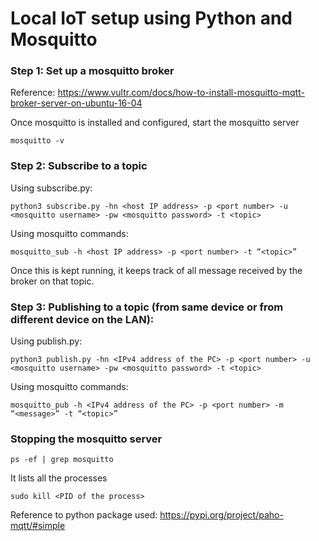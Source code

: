 # Local IoT setup using Python and Mosquitto

### Step 1: Set up a mosquitto broker 

Reference: https://www.vultr.com/docs/how-to-install-mosquitto-mqtt-broker-server-on-ubuntu-16-04

Once mosquitto is installed and configured, start the mosquitto server

`mosquitto -v`

### Step 2: Subscribe to a topic

Using subscribe.py:

`python3 subscribe.py -hn <host IP address> -p <port number> -u <mosquitto username> -pw <mosquitto password> -t <topic>`

Using mosquitto commands:

`mosquitto_sub -h <host IP address> -p <port number> -t “<topic>”`

Once this is kept running, it keeps track of all message received by the broker on that topic.

### Step 3: Publishing to a topic (from same device or from different device on the LAN):

Using publish.py:

`python3 publish.py -hn <IPv4 address of the PC> -p <port number> -u <mosquitto username> -pw <mosquitto password> -t <topic>`

Using mosquitto commands:

`mosquitto_pub -h <IPv4 address of the PC> -p <port number> -m “<message>” -t “<topic>”`

### Stopping the mosquitto server

`ps -ef | grep mosquitto`

It lists all the processes 

`sudo kill <PID of the process>`


Reference to python package used: https://pypi.org/project/paho-mqtt/#simple
